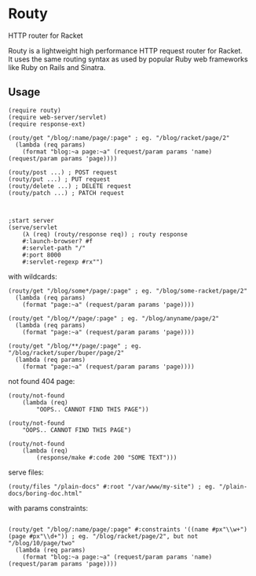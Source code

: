 # Routy
HTTP router for Racket 

Routy is a lightweight high performance HTTP request router for Racket.  
It uses the same routing syntax as used by popular Ruby web frameworks like Ruby on Rails and Sinatra.

## Usage
```racket
(require routy)
(require web-server/servlet)
(require response-ext)

(routy/get "/blog/:name/page/:page" ; eg. "/blog/racket/page/2"
  (lambda (req params)
    (format "blog:~a page:~a" (request/param params 'name) (request/param params 'page))))

(routy/post ...) ; POST request
(routy/put ...) ; PUT request
(routy/delete ...) ; DELETE request
(routy/patch ...) ; PATCH request



;start server
(serve/servlet
    (λ (req) (routy/response req)) ; routy response
    #:launch-browser? #f
    #:servlet-path "/"
    #:port 8000
    #:servlet-regexp #rx"")

```

with wildcards:
```racket
(routy/get "/blog/some*/page/:page" ; eg. "/blog/some-racket/page/2"
  (lambda (req params) 
    (format "page:~a" (request/param params 'page))))

(routy/get "/blog/*/page/:page" ; eg. "/blog/anyname/page/2" 
  (lambda (req params) 
    (format "page:~a" (request/param params 'page))))

(routy/get "/blog/**/page/:page" ; eg. "/blog/racket/super/buper/page/2"
  (lambda (req params) 
    (format "page:~a" (request/param params 'page))))
```

not found 404 page:
```racket
(routy/not-found 
	(lambda (req) 
		"OOPS.. CANNOT FIND THIS PAGE"))

(routy/not-found 
	"OOPS.. CANNOT FIND THIS PAGE")

(routy/not-found 
	(lambda (req)
		(response/make #:code 200 "SOME TEXT")))
```

serve files:
```racket
(routy/files "/plain-docs" #:root "/var/www/my-site") ; eg. "/plain-docs/boring-doc.html"
```

with params constraints:
```racket

(routy/get "/blog/:name/page/:page" #:constraints '((name #px"\\w+") (page #px"\\d+")) ; eg. "/blog/racket/page/2", but not "/blog/10/page/two"
  (lambda (req params) 
    (format "blog:~a page:~a" (request/param params 'name) (request/param params 'page))))
```

